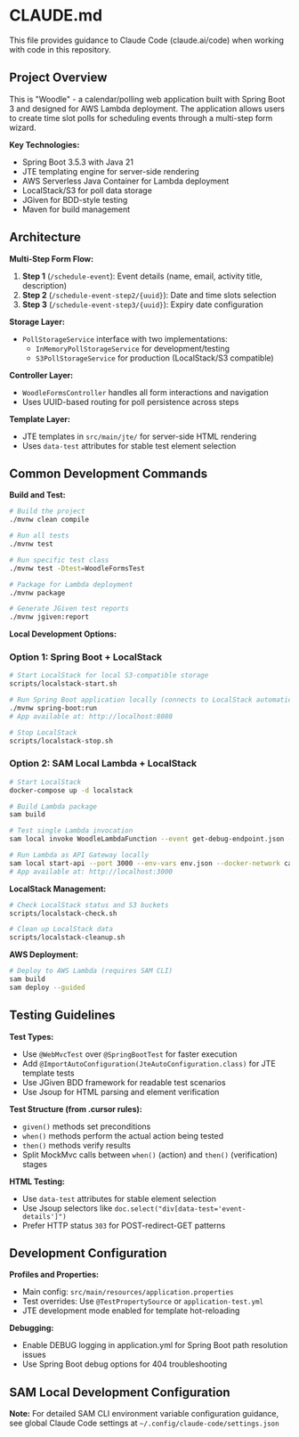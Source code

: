 # CLAUDE.md

This file provides guidance to Claude Code (claude.ai/code) when working with code in this repository.

## Project Overview

This is "Woodle" - a calendar/polling web application built with Spring Boot 3 and designed for AWS Lambda deployment. The application allows users to create time slot polls for scheduling events through a multi-step form wizard.

**Key Technologies:**
- Spring Boot 3.5.3 with Java 21
- JTE templating engine for server-side rendering
- AWS Serverless Java Container for Lambda deployment
- LocalStack/S3 for poll data storage
- JGiven for BDD-style testing
- Maven for build management

## Architecture

**Multi-Step Form Flow:**
1. **Step 1** (`/schedule-event`): Event details (name, email, activity title, description)
2. **Step 2** (`/schedule-event-step2/{uuid}`): Date and time slots selection
3. **Step 3** (`/schedule-event-step3/{uuid}`): Expiry date configuration

**Storage Layer:**
- `PollStorageService` interface with two implementations:
  - `InMemoryPollStorageService` for development/testing
  - `S3PollStorageService` for production (LocalStack/S3 compatible)

**Controller Layer:**
- `WoodleFormsController` handles all form interactions and navigation
- Uses UUID-based routing for poll persistence across steps

**Template Layer:**
- JTE templates in `src/main/jte/` for server-side HTML rendering
- Uses `data-test` attributes for stable test element selection

## Common Development Commands

**Build and Test:**
```bash
# Build the project
./mvnw clean compile

# Run all tests
./mvnw test

# Run specific test class
./mvnw test -Dtest=WoodleFormsTest

# Package for Lambda deployment
./mvnw package

# Generate JGiven test reports
./mvnw jgiven:report
```

**Local Development Options:**

### Option 1: Spring Boot + LocalStack
```bash
# Start LocalStack for local S3-compatible storage
scripts/localstack-start.sh

# Run Spring Boot application locally (connects to LocalStack automatically)
./mvnw spring-boot:run
# App available at: http://localhost:8080

# Stop LocalStack
scripts/localstack-stop.sh
```

### Option 2: SAM Local Lambda + LocalStack
```bash
# Start LocalStack
docker-compose up -d localstack

# Build Lambda package
sam build

# Test single Lambda invocation
sam local invoke WoodleLambdaFunction --event get-debug-endpoint.json --env-vars env.json --docker-network calendar-aws-function_default

# Run Lambda as API Gateway locally
sam local start-api --port 3000 --env-vars env.json --docker-network calendar-aws-function_default
# App available at: http://localhost:3000
```

**LocalStack Management:**
```bash
# Check LocalStack status and S3 buckets
scripts/localstack-check.sh

# Clean up LocalStack data
scripts/localstack-cleanup.sh
```

**AWS Deployment:**
```bash
# Deploy to AWS Lambda (requires SAM CLI)
sam build
sam deploy --guided
```

## Testing Guidelines

**Test Types:**
- Use `@WebMvcTest` over `@SpringBootTest` for faster execution
- Add `@ImportAutoConfiguration(JteAutoConfiguration.class)` for JTE template tests
- Use JGiven BDD framework for readable test scenarios
- Use Jsoup for HTML parsing and element verification

**Test Structure (from .cursor rules):**
- `given()` methods set preconditions
- `when()` methods perform the actual action being tested
- `then()` methods verify results
- Split MockMvc calls between `when()` (action) and `then()` (verification) stages

**HTML Testing:**
- Use `data-test` attributes for stable element selection
- Use Jsoup selectors like `doc.select("div[data-test='event-details']")`
- Prefer HTTP status `303` for POST-redirect-GET patterns

## Development Configuration

**Profiles and Properties:**
- Main config: `src/main/resources/application.properties`
- Test overrides: Use `@TestPropertySource` or `application-test.yml`
- JTE development mode enabled for template hot-reloading

**Debugging:**
- Enable DEBUG logging in application.yml for Spring Boot path resolution issues
- Use Spring Boot debug options for 404 troubleshooting

## SAM Local Development Configuration

**Note:** For detailed SAM CLI environment variable configuration guidance, see global Claude Code settings at `~/.config/claude-code/settings.json`